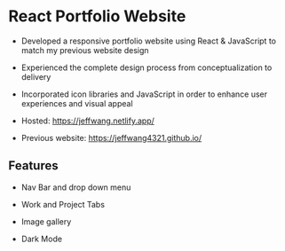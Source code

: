 # React Portfolio Website

- Developed a responsive portfolio website using React & JavaScript to match my previous website design

- Experienced the complete design process from conceptualization to delivery

- Incorporated icon libraries and JavaScript in order to enhance user experiences and visual appeal

- Hosted: https://jeffwang.netlify.app/

- Previous website: https://jeffwang4321.github.io/

## Features

- Nav Bar and drop down menu

- Work and Project Tabs

- Image gallery

- Dark Mode
